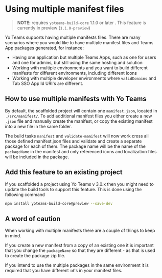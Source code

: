 # Using multiple manifest files

> **NOTE**: requires `yoteams-build-core` 1.1.0 or later
. This feature is currently in preview (`1.1.0-preview`)

Yo Teams supports having multiple manifests files. There are many scenarios where you would like to have multiple manifest files and Teams App packages generated, for instance:

* Having one application but multiple Teams Apps, such as one for users and one for admins, but still using the same hosting and solution
* Working with multiple environments and you want to build different manifests for different environments, including different icons
* Working with multiple developer environments where `validDomains` and Tab SSO App Id URI's are different.

## How to use multiple manifests with Yo Teams

By default, the scaffolded project will contain one `manifest.json`, located in `./src/manifest/`. To add additional manifest files you either create a new `.json` file and manually create the manifest, or copy the existing manifest into a new file in the same folder.

The build tasks `manifest` and `validate-manifest` will now work cross all those defined manifest.json files and validate and create a separate package for each of them. The package name will be the name of the `packageName` in the manifest and only referenced icons and localization files will be included in the package.

## Add this feature to an existing project

If you scaffolded a project using Yo Teams v 3.0.x then you might need to update the build tools to support this feature. This is done using the following command

``` bash
npm install yoteams-build-core@preview --save-dev
```

## A word of caution

When working with multiple manifests there are a couple of things to keep in mind.

If you create a new manifest from a copy of an existing one it is important that you change the `packageName` so that they are different - as that is used to create the package zip file.

If you intend to use the multiple packages in the same environment it is required that you have different `id`'s in your manifest files.
